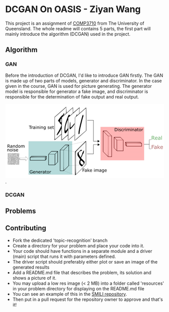 # DCGAN On OASIS - Ziyan Wang
This project is an assignment of [COMP3710](https://my.uq.edu.au/programs-courses/course.html?course_code=comp3710) from 
The University of Queensland. The whole readme will contains 5 parts, the first part will mainly introduce the algorithm
(DCGAN) used in the project.

## Algorithm

### GAN
Before the introduction of DCGAN, I'd like to introduce GAN firstly. The GAN is made up of two parts of models, 
generator and discriminator. In the case given in the course, GAN is used for picture generating. The generator model
is responsible for generator a fake image, and discriminator is responsible for the determination of fake output and
real output.

![Image of Gan Structure](./resources/GAN_structure.png).

### DCGAN

## Problems


## Contributing
* Fork the dedicated 'topic-recognition' branch
* Create a directory for your problem and place your code into it.
* Your code should have functions in a separate module and a driver (main) script that runs it with parameters defined.
* The driver script should preferably either plot or save an image of the generated results
* Add a README.md file that describes the problem, its solution and shows a picture of it.
* You may upload a low res image (< 2 MB) into a folder called 'resources' in your problem directory for displaying on the README.md file
* You can see an example of this in the [SMILI repository](./src/main_64.ipynb).
* Then put in a pull request for the repository owner to approve and that's it!
